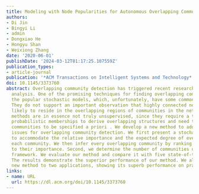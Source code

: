 ```yaml
---
title: Modeling with Node Popularities for Autonomous Overlapping Community Detection
authors:
- Di Jin
- Bingyi Li
- admin
- Dongxiao He
- Hongyu Shan
- Weixiong Zhang
date: '2020-06-01'
publishDate: '2024-03-12T01:17:25.107559Z'
publication_types:
- article-journal
publication: '*ACM Transactions on Intelligent Systems and Technology*'
doi: 10.1145/3373760
abstract: Overlapping community detection has triggered recent research in network
  analysis. One of the promising techniques for finding overlapping communities is
  the popular stochastic models, which, unfortunately, have some common drawbacks.
  They do not support an important observation that highly connected nodes are more
  likely to reside in the overlapping regions of communities in the network. These
  methods are in essence not truly unsupervised, since they require a threshold on
  probabilistic memberships to derive overlapping structures and need the number of
  communities to be specified a priori . We develop a new method to address these
  issues for overlapping community detection. We first present a stochastic model
  to accommodate the relative importance and the expected degree of every node in
  each community. We then infer every overlapping community by ranking the nodes according
  to their importance. Second, we determine the number of communities under the Bayesian
  framework. We evaluate our method and compare it with five state-of-the-art methods.
  The results demonstrate the superior performance of our method. We also apply this
  new method to two applications, showing its superb performance on practical problems.
links:
- name: URL
  url: https://dl.acm.org/doi/10.1145/3373760
---
```

